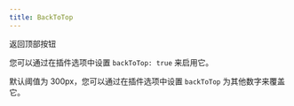 ```yaml
---
title: BackToTop
---
```


返回顶部按钮

<!-- more -->

您可以通过在插件选项中设置 `backToTop: true` 来启用它。

默认阈值为 300px，您可以通过在插件选项中设置 `backToTop` 为其他数字来覆盖它。
